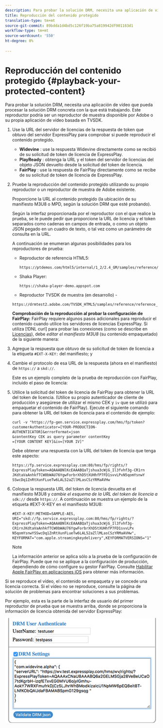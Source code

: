 ```yaml
---
description: Para probar la solución DRM, necesita una aplicación de vídeo que pueda procesar la solución DRM concreta con la que está trabajando. Este reproductor podría ser un reproductor de muestra disponible por Adobe o su propia aplicación de vídeo basada en TVSDK.
title: Reproducción del contenido protegido
translation-type: tm+mt
source-git-commit: 89bdda1d4bd5c126f19ba75a819942df901183d1
workflow-type: tm+mt
source-wordcount: '550'
ht-degree: 0%

---
```



# Reproducción del contenido protegido {#playback-your-protected-content}

Para probar la solución DRM, necesita una aplicación de vídeo que pueda procesar la solución DRM concreta con la que está trabajando. Este reproductor podría ser un reproductor de muestra disponible por Adobe o su propia aplicación de vídeo basada en TVSDK.

1. Use la URL del servidor de licencias de la respuesta de token que obtuvo del servidor ExpressPlay para comprobar si puede reproducir el contenido protegido.

   * **Widevine** : use la respuesta Widevine directamente como se recibió de su solicitud de token de licencia de ExpressPlay.
   * **PlayReady** : obtenga la URL y el token del servidor de licencias del objeto JSON devuelto desde la solicitud del token de licencia.
   * **FairPlay** : use la respuesta de FairPlay directamente como se recibe de su solicitud de token de licencia de ExpressPlay.

1. Pruebe la reproducción del contenido protegido utilizando su propio reproductor o un reproductor de muestra de Adobe existente.

   Proporcione la URL al contenido protegido (la ubicación de su manifiesto M3U8 o MPD, según la solución DRM que esté probando).

   Según la interfaz proporcionada por el reproductor con el que realice la prueba, se le puede pedir que proporcione la URL de licencia y el token separados como cadenas en campos de entrada, o como un objeto JSON pegado en un cuadro de texto, o tal vez como un parámetro de consulta en la URL.

   A continuación se enumeran algunas posibilidades para los reproductores de prueba:

   * Reproductor de referencia HTML5:

      ```
      https://ptdemos.com/html5/internal/1_2/2.4_GM/samples/reference/reference_player.html
      ```

   * Shaka Player:

      ```
      https://shaka-player-demo.appspot.com
      ```

   * Reproductor TVSDK de muestra (en desarrollo) -

   ```
   https://drmtest2.adobe.com/TVSDK_HTML5/samples/reference/reference_player.html
   ```

   **Comprobación de la reproducción al probar la configuración de FairPlay:** FairPlay requiere algunos pasos adicionales para reproducir el contenido cuando utilice los servidores de licencias ExpressPlay. Si utiliza [!DNL curl] para probar las conexiones (como se describe en [Licencias](../../multi-drm-workflows/quick-start/handle-the-licensing.md)), debe *editar el manifiesto M3U8* (su contenido empaquetado) de la siguiente manera:

1. Agregue la respuesta que obtuvo de su solicitud de token de licencia a la etiqueta `#EXT-X-KEY:` del manifiesto; y
1. Cambie el protocolo de esa URL de la respuesta (ahora en el manifiesto) de `https://` a `skd://`.

   Este es un ejemplo completo de la prueba de reproducción con FairPlay, incluido el paso de licencia:

1. Utilice la solicitud del token de licencia de FairPlay para obtener la URL del token de licencia. (Utilice su propio autenticador de cliente de producción y asegúrese de utilizar el mismo CEK y `iv` que se utilizó para empaquetar el contenido de FairPlay). Ejecute el siguiente comando para obtener la URL del token de licencia para el contenido de ejemplo:

   ```
   curl -v "https://fp-gen.service.expressplay.com/hms/fp/token? 
   customerAuthenticator=[YOUR-PRODUCTION-AUTHENTICATOR]&errorFormat=json 
   &contentKey CEK as query parameter contentKey 
   =[YOUR CONTENT KEY]&iv=[YOUR IV]"
   ```

   Debe obtener una respuesta con la URL del token de licencia que tenga este aspecto:

   ```
   https://fp.service.expressplay.com:80/hms/fp/rights/? 
   ExpressPlayToken=AQAAABNlKcEAAABQaTjshua3cWjG_Il3fvhf3g-CR1rn 
   JKdtaVaAnhkfTCW0bWAU76YgwForbrXhD5tXUHhfP7FD1svvLPxN5qomYsnwY 
   SSwcDq1ZnRtXunFLueTw6LAL52aZllMLasCSzYRMaAVHw 
   ```

1. Coloque la respuesta URL del token de licencia devuelta en el manifiesto M3U8 y *cambie el esquema de la URL del token de licencia a* `sdk://` desde `https://`. A continuación se muestra un ejemplo de la etiqueta #EXT-X-KEY en el manifiesto M3U8:

   ```
   #EXT-X-KEY:METHOD=SAMPLE-AES, 
   URI="skd://fp.service.expressplay.com:80/hms/fp/rights/? 
   ExpressPlayToken=AQAAABNlKcEAAABQaTjshua3cWjG_Il3fvhf3g- 
   CR1rnJKdtaVaAnhkfTCW0bWAU76YgwForbrXhD5tXUHhfP7FD1svvLPx 
   N5qomYsnwYSSwcDq1ZnRtXunFLueTw6LAL52aZllMLasCSzYRMaAVHw", 
   KEYFORMAT="com.apple.streamingkeydelivery",KEYFORMATVERSIONS="1"
   ```

   >[!NOTE]
   >
   >La información anterior se aplica sólo a la prueba de la configuración de FairPlay. Puede que no se aplique a la configuración de producción, dependiendo de cómo configure su gestor FairPlay. Consulte [Habilitar Apple FairPlay en aplicaciones iOS](../../../programming/tvsdk-3x-ios-prog/ios-3x-drm-content-security/ios-3x-apple-fairplay-tvsdk.md) para obtener más información.

Si se reproduce el vídeo, el contenido se empaqueta y se concede una licencia correcta. Si el vídeo no se reproduce, consulte la página de solución de problemas para encontrar soluciones a sus problemas.

<!--<a id="example_603D92A1F3924467B5D66EC862B8F59C"></a>-->

Por ejemplo, esta es la parte de la interfaz de usuario del primer reproductor de prueba que se muestra arriba, donde se proporciona la información de licencia obtenida del servidor ExpressPlay:

<!--<a id="fig_zjy_q2c_rw"></a>-->

![](assets/sample-player-drm-settings-web.png)

